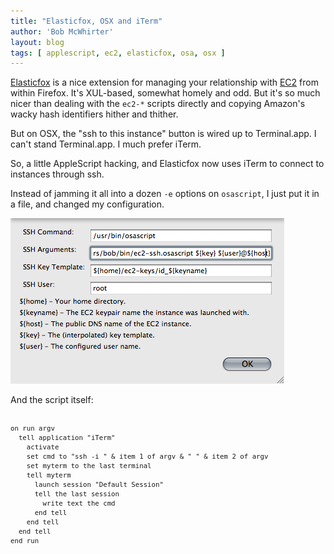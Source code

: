 ```yaml
---
title: "Elasticfox, OSX and iTerm"
author: 'Bob McWhirter'
layout: blog
tags: [ applescript, ec2, elasticfox, osa, osx ]
---
```

<a title="Elasticfox" href="http://developer.amazonwebservices.com/connect/entry.jspa?externalID=609">Elasticfox</a> is a nice extension for managing your relationship with <a title="Amazon EC2" href="http://aws.amazon.com/ec2/">EC2</a> from within Firefox.  It's XUL-based, somewhat homely and odd.  But it's so much nicer than dealing with the <code>ec2-*</code> scripts directly and copying Amazon's wacky hash identifiers hither and thither.

But on OSX, the "ssh to this instance" button is wired up to Terminal.app.  I can't stand Terminal.app.  I much prefer iTerm.

So, a little AppleScript hacking, and Elasticfox now uses iTerm to connect to instances through ssh.

Instead of jamming it all into a dozen <code>-e</code> options on <code>osascript</code>, I just put it in a file, and changed my configuration.

<dl id="attachment_542" class="wp-caption aligncenter" style="width: 448px;"> <dt class="wp-caption-dt"><a href="/blog/assets/picture-26.png"><img class="size-full wp-image-542" title="Elasticfox configuration" src="/blog/assets/picture-26.png" alt="Elasticfox configuration" width="438" height="265"/></a></dt> </dl>

And the script itself:

<pre style="overflow:auto;font-size:90%;">
  <code>
on run argv
  tell application "iTerm"
    activate
    set cmd to "ssh -i " &amp; item 1 of argv &amp; " " &amp; item 2 of argv
    set myterm to the last terminal
    tell myterm
      launch session "Default Session"
      tell the last session
        write text the cmd
      end tell
    end tell
  end tell
end run
</code>
</pre>
